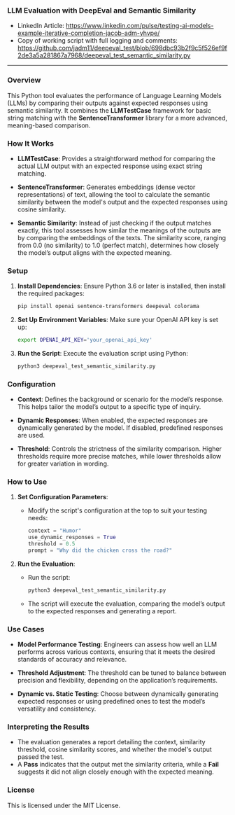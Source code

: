 ### LLM Evaluation with DeepEval and Semantic Similarity

- LinkedIn Article: https://www.linkedin.com/pulse/testing-ai-models-example-iterative-completion-jacob-adm-yhvpe/
- Copy of working script with full logging and comments: https://github.com/jadm11/deepeval_test/blob/698dbc93b2f9c5f526ef9f2de3a5a281867a7968/deepeval_test_semantic_similarity.py

---

### Overview

This Python tool evaluates the performance of Language Learning Models (LLMs) by comparing their outputs against expected responses using semantic similarity. It combines the **LLMTestCase** framework for basic string matching with the **SentenceTransformer** library for a more advanced, meaning-based comparison.

### How It Works

- **LLMTestCase**: Provides a straightforward method for comparing the actual LLM output with an expected response using exact string matching.

- **SentenceTransformer**: Generates embeddings (dense vector representations) of text, allowing the tool to calculate the semantic similarity between the model's output and the expected responses using cosine similarity.

- **Semantic Similarity**: Instead of just checking if the output matches exactly, this tool assesses how similar the meanings of the outputs are by comparing the embeddings of the texts. The similarity score, ranging from 0.0 (no similarity) to 1.0 (perfect match), determines how closely the model’s output aligns with the expected meaning.

### Setup

1. **Install Dependencies**:
   Ensure Python 3.6 or later is installed, then install the required packages:
   ```bash
   pip install openai sentence-transformers deepeval colorama
   ```

2. **Set Up Environment Variables**:
   Make sure your OpenAI API key is set up:
   ```bash
   export OPENAI_API_KEY='your_openai_api_key'
   ```

3. **Run the Script**:
   Execute the evaluation script using Python:
   ```bash
   python3 deepeval_test_semantic_similarity.py
   ```

### Configuration

- **Context**: Defines the background or scenario for the model’s response. This helps tailor the model’s output to a specific type of inquiry.
  
- **Dynamic Responses**: When enabled, the expected responses are dynamically generated by the model. If disabled, predefined responses are used.

- **Threshold**: Controls the strictness of the similarity comparison. Higher thresholds require more precise matches, while lower thresholds allow for greater variation in wording.

### How to Use

1. **Set Configuration Parameters**:
   - Modify the script's configuration at the top to suit your testing needs:
     ```python
     context = "Humor"
     use_dynamic_responses = True
     threshold = 0.5
     prompt = "Why did the chicken cross the road?"
     ```

2. **Run the Evaluation**:
   - Run the script:
     ```bash
     python3 deepeval_test_semantic_similarity.py
     ```

   - The script will execute the evaluation, comparing the model’s output to the expected responses and generating a report.

### Use Cases

- **Model Performance Testing**: Engineers can assess how well an LLM performs across various contexts, ensuring that it meets the desired standards of accuracy and relevance.

- **Threshold Adjustment**: The threshold can be tuned to balance between precision and flexibility, depending on the application’s requirements.

- **Dynamic vs. Static Testing**: Choose between dynamically generating expected responses or using predefined ones to test the model’s versatility and consistency.

### Interpreting the Results

- The evaluation generates a report detailing the context, similarity threshold, cosine similarity scores, and whether the model's output passed the test.
- A **Pass** indicates that the output met the similarity criteria, while a **Fail** suggests it did not align closely enough with the expected meaning.

### License

This is licensed under the MIT License.
